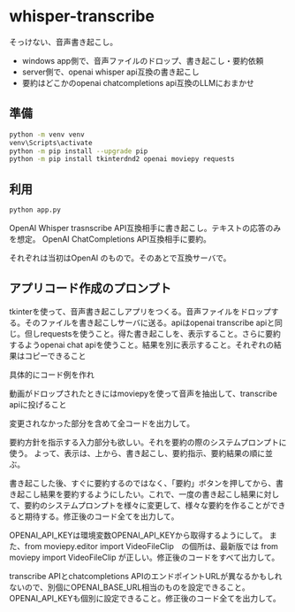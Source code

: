 # whisper-transcribe

そっけない、音声書き起こし。

- windows app側で、音声ファイルのドロップ、書き起こし・要約依頼
- server側で、openai whisper api互換の書き起こし
- 要約はどこかのopenai chatcompletions api互換のLLMにおまかせ


## 準備

```bash
python -m venv venv
venv\Scripts\activate
python -m pip install --upgrade pip
python -m pip install tkinterdnd2 openai moviepy requests
```

## 利用

```bash
python app.py
```

OpenAI Whisper trasnscribe API互換相手に書き起こし。テキストの応答のみを想定。
OpenAI ChatCompletions API互換相手に要約。

それぞれは当初はOpenAI のもので。そのあとで互換サーバで。


## アプリコード作成のプロンプト

tkinterを使って、音声書き起こしアプリをつくる。音声ファイルをドロップする。そのファイルを書き起こしサーバに送る。apiはopenai transcribe apiと同じ。但しrequestsを使うこと。得た書き起こしを、表示すること。さらに要約するようopenai chat apiを使うこと。結果を別に表示すること。それぞれの結果はコピーできること

具体的にコード例を作れ

動画がドロップされたときにはmoviepyを使って音声を抽出して、transcribe apiに投げること

変更されなかった部分を含めて全コードを出力して。

要約方針を指示する入力部分も欲しい。それを要約の際のシステムプロンプトに使う。
よって、表示は、上から、書き起こし、要約指示、要約結果の順に並ぶ。

書き起こした後、すぐに要約するのではなく、「要約」ボタンを押してから、書き起こし結果を要約するようにしたい。これで、一度の書き起こし結果に対して、要約のシステムプロンプトを様々に変更して、様々な要約を作ることができると期待する。修正後のコード全てを出力して。

OPENAI_API_KEYは環境変数OPENAI_API_KEYから取得するようにして。
また、from moviepy.editor import VideoFileClip　の個所は、最新版では from moviepy import VideoFileClip が正しい。修正後のコードをすべて出力して。

transcribe APIとchatcompletions APIのエンドポイントURLが異なるかもしれないので、別個にOPENAI_BASE_URL相当のものを設定できること。OPENAI_API_KEYも個別に設定できること。修正後のコード全てを出力して。


